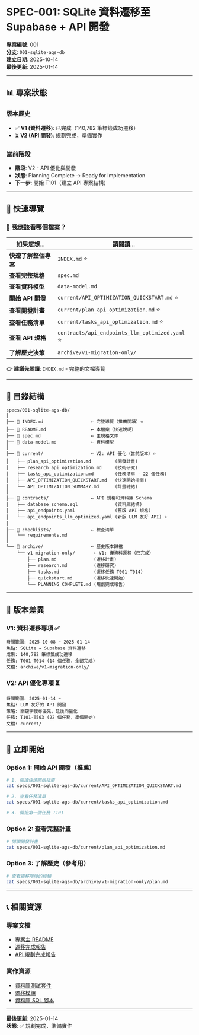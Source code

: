 # SPEC-001: SQLite 資料遷移至 Supabase + API 開發

**專案編號**: 001  
**分支**: `001-sqlite-ags-db`  
**建立日期**: 2025-10-14  
**最後更新**: 2025-01-14

---

## 📊 專案狀態

### 版本歷史
- ✅ **V1 (資料遷移)**: 已完成（140,782 筆標籤成功遷移）
- ⏳ **V2 (API 開發)**: 規劃完成，準備實作

### 當前階段
- **階段**: V2 - API 優化與開發
- **狀態**: Planning Complete → Ready for Implementation
- **下一步**: 開始 T101（建立 API 專案結構）

---

## 🚀 快速導覽

### 📖 **我應該看哪個檔案？**

| 如果您想... | 請閱讀... |
|-------------|----------|
| **快速了解整個專案** | `INDEX.md` ⭐ |
| **查看完整規格** | `spec.md` |
| **查看資料模型** | `data-model.md` |
| **開始 API 開發** | `current/API_OPTIMIZATION_QUICKSTART.md` ⭐ |
| **查看開發計畫** | `current/plan_api_optimization.md` ⭐ |
| **查看任務清單** | `current/tasks_api_optimization.md` ⭐ |
| **查看 API 規格** | `contracts/api_endpoints_llm_optimized.yaml` ⭐ |
| **了解歷史決策** | `archive/v1-migration-only/` |

**👉 建議先閱讀**: `INDEX.md` - 完整的文檔導覽

---

## 📂 目錄結構

```
specs/001-sqlite-ags-db/
│
├── 📄 INDEX.md                  ← 完整導覽（推薦閱讀）⭐
├── 📄 README.md                 ← 本檔案（快速說明）
├── 📄 spec.md                   ← 主規格文件
├── 📄 data-model.md             ← 資料模型
│
├── 📁 current/                  ← V2: API 優化（當前版本）⭐
│   ├── plan_api_optimization.md         (開發計畫)
│   ├── research_api_optimization.md     (技術研究)
│   ├── tasks_api_optimization.md        (任務清單 - 22 個任務)
│   ├── API_OPTIMIZATION_QUICKSTART.md   (快速開始指南)
│   └── API_OPTIMIZATION_SUMMARY.md      (計畫總結)
│
├── 📁 contracts/                ← API 規格和資料庫 Schema
│   ├── database_schema.sql              (資料庫結構)
│   ├── api_endpoints.yaml               (舊版 API 規格)
│   └── api_endpoints_llm_optimized.yaml (新版 LLM 友好 API) ⭐
│
├── 📁 checklists/               ← 檢查清單
│   └── requirements.md
│
└── 📁 archive/                  ← 歷史版本歸檔
    └── v1-migration-only/       ← V1: 僅資料遷移（已完成）
        ├── plan.md              (遷移計畫)
        ├── research.md          (遷移研究)
        ├── tasks.md             (遷移任務 T001-T014)
        ├── quickstart.md        (遷移快速開始)
        └── PLANNING_COMPLETE.md (規劃完成報告)
```

---

## 🎯 版本差異

### V1: 資料遷移專項 ✅
```
時間範圍: 2025-10-08 ~ 2025-01-14
焦點: SQLite → Supabase 資料遷移
成果: 140,782 筆標籤成功遷移
任務: T001-T014 (14 個任務，全部完成)
文檔: archive/v1-migration-only/
```

### V2: API 優化專項 ⏳
```
時間範圍: 2025-01-14 ~
焦點: LLM 友好的 API 開發
策略: 關鍵字搜尋優先，延後向量化
任務: T101-T503 (22 個任務，準備開始)
文檔: current/
```

---

## 🚀 立即開始

### Option 1: 開始 API 開發（推薦）
```bash
# 1. 閱讀快速開始指南
cat specs/001-sqlite-ags-db/current/API_OPTIMIZATION_QUICKSTART.md

# 2. 查看任務清單
cat specs/001-sqlite-ags-db/current/tasks_api_optimization.md

# 3. 開始第一個任務 T101
```

### Option 2: 查看完整計畫
```bash
# 閱讀開發計畫
cat specs/001-sqlite-ags-db/current/plan_api_optimization.md
```

### Option 3: 了解歷史（參考用）
```bash
# 查看遷移階段的經驗
cat specs/001-sqlite-ags-db/archive/v1-migration-only/plan.md
```

---

## 📞 相關資源

### 專案文檔
- [專案主 README](../../README.md)
- [遷移完成報告](../../docs/migration/FINAL_COMPLETION_REPORT.md)
- [API 規劃完成報告](../../docs/api-planning/API_OPTIMIZATION_PLANNING_COMPLETE.md)

### 實作資源
- [資料庫測試套件](../../tests/database/README.md)
- [遷移模組](../../src/migration/)
- [資料庫 SQL 腳本](../../scripts/)

---

**最後更新**: 2025-01-14  
**狀態**: ✅ 規劃完成，準備實作